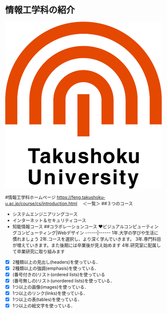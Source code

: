 # 情報工学科の紹介
<!-- Markdown記法を使って学科の紹介ページを作る -->
![logo](logo.png)
<!-- この部分<>より上<>に記述を追加して下のチェックボックスで確認する -->
#情報工学科ホームページ
 https://feng.takushoku-u.ac.jp/course/cs/introduction.html
 　＜一覧＞
##３つのコース
* システムエンジニアリングコース
* インターネット＆セキュリティコース
* 知能情報コース
##コラボレーションコース
❤️ビジュアルコンピューティングコンピューティング|Webデザイン
------|------
1年.大学の学びや生活に慣れましょう
2年.コースを選択し、より深く学んでいきます。
3年.専門科目が増えていきます。また後期には卒業後が見え始めます
4年.研究室に配属して卒業研究に取り組みます



- [x] 2種類以上の見出し(headers)を使っている．
- [x] 2種類以上の強調(emphasis)を使っている．
- [x] (番号付きの)リスト(ordered lists)を使っている
- [x] (番号無しの)リスト(unordered lists)を使っている．
- [x] 1つ以上の画像(images)を使っている．
- [x] 1つ以上のリンク(links)を使っている．
- [x] 1つ以上の表(tables)を使っている．
- [x] 1つ以上の絵文字を使っている．
